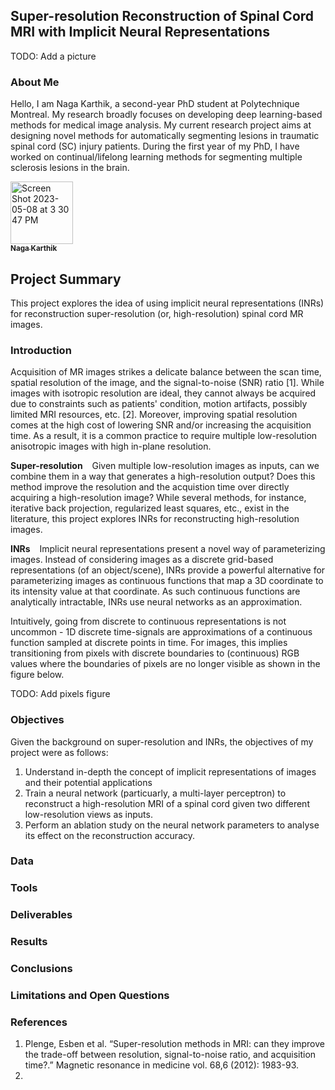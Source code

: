 ## Super-resolution Reconstruction of Spinal Cord MRI with Implicit Neural Representations

TODO: Add a picture

### About Me

Hello, I am Naga Karthik, a second-year PhD student at Polytechnique Montreal. My research broadly focuses on developing deep learning-based methods for medical image analysis. My current research project aims at designing novel methods for automatically segmenting lesions in traumatic spinal cord (SC) injury patients. During the first year of my PhD, I have worked on continual/lifelong learning methods for segmenting multiple sclerosis lesions in the brain. 

<a href="https://github.com/naga-karthik">
<img width="100" alt="Screen Shot 2023-05-08 at 3 30 47 PM" src="https://user-images.githubusercontent.com/53445351/236916753-8d15c32b-07c7-45a2-8227-039f36a44d03.png">
   <br /><sub><b>Naga Karthik</b></sub>
</a>


## Project Summary

This project explores the idea of using implicit neural representations (INRs) for reconstruction super-resolution (or, high-resolution) spinal cord MR images. 


### Introduction
Acquisition of MR images strikes a delicate balance between the scan time, spatial resolution of the image, and the signal-to-noise (SNR) ratio [1]. While images with isotropic resolution are ideal, they cannot always be acquired due to constraints such as patients' condition, motion artifacts, possibly limited MRI resources, etc. [2]. Moreover, improving spatial resolution comes at the high cost of lowering SNR and/or increasing the acquisition time. As a result, it is a common practice to require multiple low-resolution anisotropic images with high in-plane resolution. 

**Super-resolution** &ensp; Given multiple low-resolution images as inputs, can we combine them in a way that generates a high-resolution output? Does this method improve the resolution and the acquistion time over directly acquiring a high-resolution image? While several methods, for instance, iterative back projection, regularized least squares, etc., exist in the literature, this project explores INRs for reconstructing high-resolution images. 

**INRs**  &ensp; Implicit neural representations present a novel way of parameterizing images. Instead of considering images as a discrete grid-based representations (of an object/scene), INRs provide a powerful alternative for parameterizing images as continuous functions that map a 3D coordinate to its intensity value at that coordinate. As such continuous functions are analytically intractable, INRs use neural networks as an approximation. 

Intuitively, going from discrete to continuous representations is not uncommon - 1D discrete time-signals are approximations of a continuous function sampled at discrete points in time. For images, this implies transitioning from pixels with discrete boundaries to (continuous) RGB values where the boundaries of pixels are no longer visible as shown in the figure below. 

TODO: Add pixels figure



### Objectives

Given the background on super-resolution and INRs, the objectives of my project were as follows: 

1. Understand in-depth the concept of implicit representations of images and their potential applications 
2. Train a neural network (particuarly, a multi-layer perceptron) to reconstruct a high-resolution MRI of a spinal cord given two different low-resolution views as inputs.
3. Perform an ablation study on the neural network parameters to analyse its effect on the reconstruction accuracy. 


### Data


### Tools 


### Deliverables


### Results 


### Conclusions


### Limitations and Open Questions 


### References

1. Plenge, Esben et al. “Super-resolution methods in MRI: can they improve the trade-off between resolution, signal-to-noise ratio, and acquisition time?.” Magnetic resonance in medicine vol. 68,6 (2012): 1983-93. 
2. 
